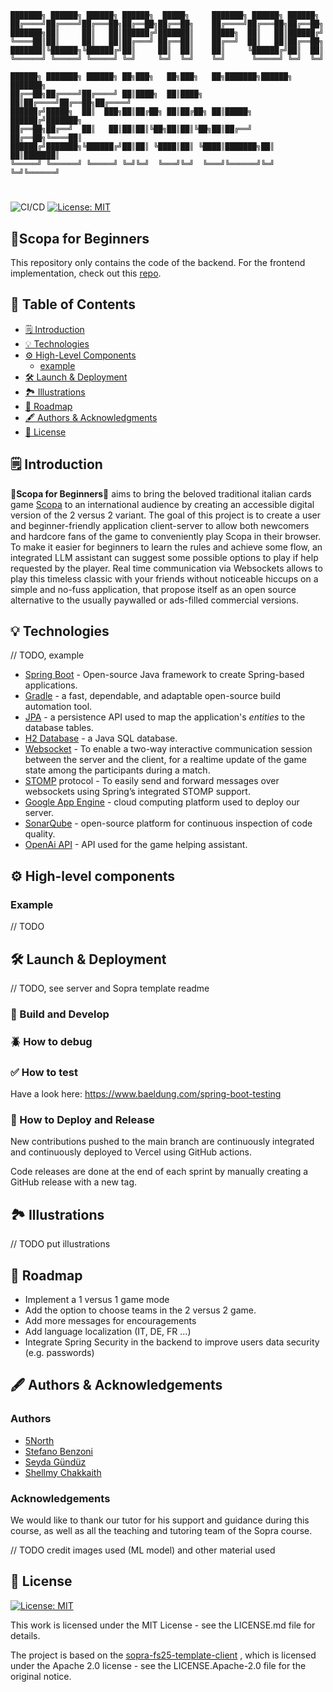 ```
███████╗ ██████╗ ██████╗ ██████╗  █████╗     ███████╗ ██████╗ ██████╗   
██╔════╝██╔════╝██╔═══██╗██╔══██╗██╔══██╗    ██╔════╝██╔═══██╗██╔══██╗  
███████╗██║     ██║   ██║██████╔╝███████║    █████╗  ██║   ██║██████╔╝  
╚════██║██║     ██║   ██║██╔═══╝ ██╔══██║    ██╔══╝  ██║   ██║██╔══██╗  
███████║╚██████╗╚██████╔╝██║     ██║  ██║    ██║     ╚██████╔╝██║  ██║  
╚══════╝ ╚═════╝ ╚═════╝ ╚═╝     ╚═╝  ╚═╝    ╚═╝      ╚═════╝ ╚═╝  ╚═╝  
                                                                        
██████╗ ███████╗ ██████╗ ██╗███╗   ██╗███╗   ██╗███████╗██████╗ ███████╗
██╔══██╗██╔════╝██╔════╝ ██║████╗  ██║████╗  ██║██╔════╝██╔══██╗██╔════╝
██████╔╝█████╗  ██║  ███╗██║██╔██╗ ██║██╔██╗ ██║█████╗  ██████╔╝███████╗
██╔══██╗██╔══╝  ██║   ██║██║██║╚██╗██║██║╚██╗██║██╔══╝  ██╔══██╗╚════██║
██████╔╝███████╗╚██████╔╝██║██║ ╚████║██║ ╚████║███████╗██║  ██║███████║
╚═════╝ ╚══════╝ ╚═════╝ ╚═╝╚═╝  ╚═══╝╚═╝  ╚═══╝╚══════╝╚═╝  ╚═╝╚══════╝
```
#

![CI/CD](https://img.shields.io/github/actions/workflow/status/5north/sopra-fs25-group-22-client/verceldeployment.yml?label=Deployement)
[![License: MIT](https://img.shields.io/badge/License-MIT-yellow.svg)](https://opensource.org/licenses/MIT)

## 🧹Scopa for Beginners

This repository only contains the code of the backend. For the frontend implementation, check out this
[repo](https://github.com/5North/sopra-fs25-group-22-client).

## 📖 Table of Contents

* [🗒️ Introduction](#introduction)
* [💡 Technologies](#technologies)
* [⚙️ High-Level Components](#high-level-components)
   * [example](#example)
* [🛠️ Launch & Deployment](#launch--deployment)
* [🏞️ Illustrations](#illustrations)
* [🚀 Roadmap](#roadmap)
* [🖋️ Authors & Acknowledgments](#authors--acknowledgments)
* [📜 License](#license)

<h2 id="introduction">🗒️ Introduction</h2>

🧹**Scopa for Beginners**🧹 aims to bring the beloved traditional italian cards game [Scopa](https://en.wikipedia.org/wiki/Scopa)
to an international audience by creating an accessible digital version of the 2 versus 2 variant. The goal of this project is to create a user and
beginner-friendly application client-server to allow both newcomers and hardcore fans of the game to conveniently play
Scopa in their browser. To make it easier for beginners to learn the rules and achieve some flow, an integrated LLM
assistant can suggest some possible options to play if help requested by the player. Real time communication via Websockets
allows to play this timeless classic with your friends without noticeable hiccups on a simple and no-fuss application,
that propose itself as an open source alternative to the usually paywalled or ads-filled commercial versions.

<h2 id="technologies">💡 Technologies</h2>

// TODO, example

* [Spring Boot](https://spring.io/projects/spring-boot) - Open-source Java framework to create Spring-based applications.
* [Gradle](https://gradle.org/) - a fast, dependable, and adaptable open-source build automation tool.
* [JPA](https://spring.io/projects/spring-data-jpa) - a persistence API used to map the application's *entities* to the database tables.
* [H2 Database](https://h2database.com/html/main.html) - a Java SQL database.
* [Websocket](https://docs.spring.io/spring-framework/reference/web/websocket.html) - To enable a two-way interactive communication session between the server and the client, for a realtime
  update of the game state among the participants during a match.
* [STOMP](https://stomp.github.io/) protocol - To easily send and forward messages over websockets using Spring’s integrated STOMP support.
* [Google App Engine](https://cloud.google.com/) - cloud computing platform used to deploy our server.
* [SonarQube](https://www.sonarsource.com/products/sonarqube/) - open-source platform for continuous inspection of code quality.
* [OpenAi API](https://openai.com/) - API used for the game helping assistant.

<h2 id="high-level-components">⚙️ High-level components</h2>

### Example

// TODO

<h2 id="launch--deployment">🛠️ Launch & Deployment</h2>

// TODO, see server and Sopra template readme

### 🔨 Build and Develop


### 🪲 How to debug


### ✅  How to test

Have a look here: https://www.baeldung.com/spring-boot-testing

### 💾 How to Deploy and Release

New contributions pushed to the main branch are continuously integrated and continuously deployed to Vercel using
GitHub actions.

Code releases are done at the end of each sprint by manually creating a GitHub release with a new tag.

<h2 id="illustrations">🏞️ Illustrations</h2>

// TODO put illustrations

<h2 id="roadmap">🚀 Roadmap</h2>

- Implement a 1 versus 1 game mode
- Add the option to choose teams in the 2 versus 2 game.
- Add more messages for encouragements
- Add language localization (IT, DE, FR ...)
- Integrate Spring Security in the backend to improve users data security (e.g. passwords)

<h2 id="authors--acknowledgments">🖋️ Authors & Acknowledgements</h2>

### Authors

* [5North](https://github.com/5North)
* [Stefano Benzoni](https://github.com/sbenzo99)
* [Seyda Gündüz](https://github.com/Seydi89)
* [Shellmy Chakkaith](https://github.com/shellmychakkaith)

### Acknowledgements

We would like to thank our tutor []() for his support and guidance during this course, as well as all the teaching and
tutoring team of the Sopra course.

// TODO credit images used (ML model) and other material used

<h2 id="license">📜 License</h2>

[![License: MIT](https://img.shields.io/badge/License-MIT-yellow.svg)](https://opensource.org/licenses/MIT)

This work is licensed under the MIT License - see the LICENSE.md file for details.

The project is based on the [sopra-fs25-template-client](https://github.com/HASEL-UZH/sopra-fs25-template-client)
, which is licensed under the Apache 2.0 license - see the LICENSE.Apache-2.0 file for the original notice.
